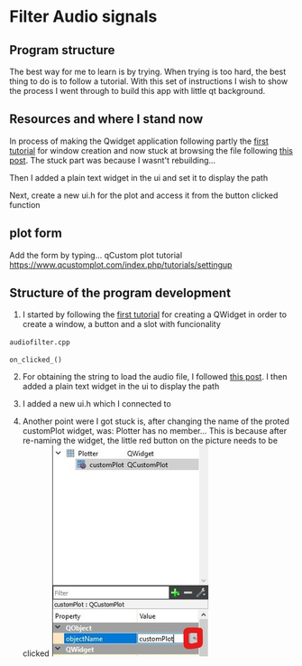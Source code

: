 # Filter Audio signals

## Program structure
The best way for me to learn is by trying. When trying is too hard, the best thing to do is to follow a tutorial. With this set of instructions I wish to show the process I went through to build this app with little qt background. 

## Resources and where I stand now 

In process of making the Qwidget application following partly the [first tutorial](https://doc.qt.io/qtcreator/creator-writing-program.html) for window creation and now stuck at browsing the file following [this post](https://stackoverflow.com/questions/5602798/how-to-launch-a-file-browser-in-a-qt-application). The stuck part was because I wasnt't rebuilding...

Then I added a plain text widget in the ui and set it to display the path

Next, create a new ui.h for the plot and access it from the button clicked function


## plot form
Add the form by typing...
qCustom plot tutorial
https://www.qcustomplot.com/index.php/tutorials/settingup

## Structure of the program development

1. I started by following the [first tutorial](https://doc.qt.io/qtcreator/creator-writing-program.html) for creating a QWidget in order to create a window, a button and a slot with funcionality 

`audiofilter.cpp`

`on_clicked_()` 


2. For obtaining the string to load the audio file, I followed [this post](https://stackoverflow.com/questions/5602798/how-to-launch-a-file-browser-in-a-qt-application). I then added a plain text widget in the ui to display the path
3. I added a new ui.h which I connected to 

4. Another point were I got stuck is, after changing the name of the proted customPlot widget, was: Plotter has no member...
This is because after re-naming the widget, the little red button on the picture needs to be clicked
![err2](/images/error_2.jpg)